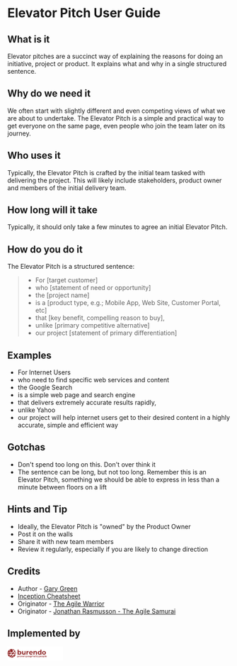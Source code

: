 # Elevator Pitch User Guide
## What is it
Elevator pitches are a succinct way of explaining the reasons for doing an initiative, project or product.  It explains what and why in a single structured sentence.

## Why do we need it
We often start with slightly different and even competing views of what we are about to undertake.  The Elevator Pitch is a simple and practical way to get everyone on the same page, even people who join the team later on its journey.

## Who uses it
Typically, the Elevator Pitch is crafted by the initial team tasked with delivering the project.  This will likely include stakeholders, product owner and members of the initial delivery team.

## How long will it take
Typically, it should only take a few minutes to agree an initial Elevator Pitch.

## How do you do it
The Elevator Pitch is a structured sentence:

> * For [target customer]
> * who [statement of need or opportunity]
> * the [project name]
> * is a [product type, e.g.; Mobile App, Web Site, Customer Portal, etc]
> * that [key benefit, compelling reason to buy],
> * unlike [primary competitive alternative]
> * our project [statement of primary differentiation]

## Examples
* For Internet Users
* who need to find specific web services and content
* the Google Search
* is a simple web page and search engine
* that delivers extremely accurate results rapidly,
* unlike Yahoo
* our project will help internet users get to their desired content in a highly accurate, simple and efficient way

## Gotchas
* Don't spend too long on this.  Don't over think it
* The sentence can be long, but not too long.  Remember this is an Elevator Pitch, something we should be able to express in less than a minute between floors on a lift

## Hints and Tip
* Ideally, the Elevator Pitch is "owned" by the Product Owner
* Post it on the walls
* Share it with new team members
* Review it regularly, especially if you are likely to change direction

## Credits
* Author - [Gary Green](mailto:contact@burendo.com) 
* [Inception Cheatsheet](http://bad.tools/delivery/docs/cheatsheet-inception.pdf)
* Originator - [The Agile Warrior](https://agilewarrior.wordpress.com/2010/11/06/the-agile-inception-deck/)
* Originator - [Jonathan Rasmusson - The Agile Samurai](https://pragprog.com/titles/jtrap/the-agile-samurai)

## Implemented by
[<img src=https://github.com/garygreenBAD/inception/raw/master/images/burendo%20header.png width=25%>](http://burendo.com)
